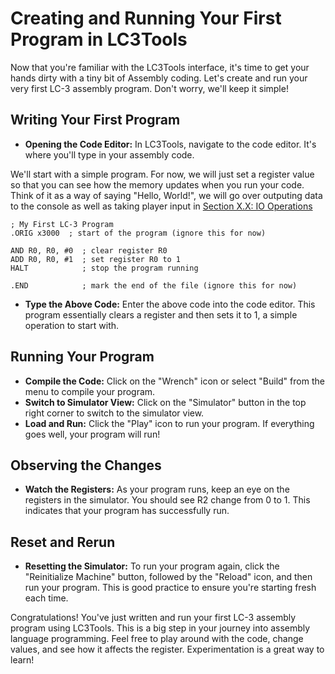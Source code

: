 # Creating and Running Your First Program in LC3Tools
Now that you're familiar with the LC3Tools interface, it's time to get your hands dirty with a tiny bit of Assembly coding. Let's create and run your very first LC-3 assembly program. Don't worry, we'll keep it simple!

## Writing Your First Program
- **Opening the Code Editor:** In LC3Tools, navigate to the code editor. It's where you'll type in your assembly code.

We'll start with a simple program. For now, we will just set a register value so that you can see how the memory updates when you run your code. Think of it as a way of saying "Hello, World!", we will go over outputing data to the console as well as taking player input in [Section X.X: IO Operations](/docs/123.md)

```assembly
; My First LC-3 Program
.ORIG x3000  ; start of the program (ignore this for now)

AND R0, R0, #0  ; clear register R0
ADD R0, R0, #1  ; set register R0 to 1
HALT            ; stop the program running

.END            ; mark the end of the file (ignore this for now)
```
- **Type the Above Code:** Enter the above code into the code editor. This program essentially clears a register and then sets it to 1, a simple operation to start with.

## Running Your Program
- **Compile the Code:** Click on the "Wrench" icon or select "Build" from the menu to compile your program. 
- **Switch to Simulator View:** Click on the "Simulator" button in the top right corner to switch to the simulator view.
- **Load and Run:** Click the "Play" icon to run your program. If everything goes well, your program will run!

## Observing the Changes
- **Watch the Registers:** As your program runs, keep an eye on the registers in the simulator. You should see R2 change from 0 to 1. This indicates that your program has successfully run.

## Reset and Rerun
- **Resetting the Simulator:** To run your program again, click the "Reinitialize Machine" button, followed by the "Reload" icon, and then run your program. This is good practice to ensure you're starting fresh each time.

Congratulations! You've just written and run your first LC-3 assembly program using LC3Tools. This is a big step in your journey into assembly language programming. Feel free to play around with the code, change values, and see how it affects the register. Experimentation is a great way to learn!
